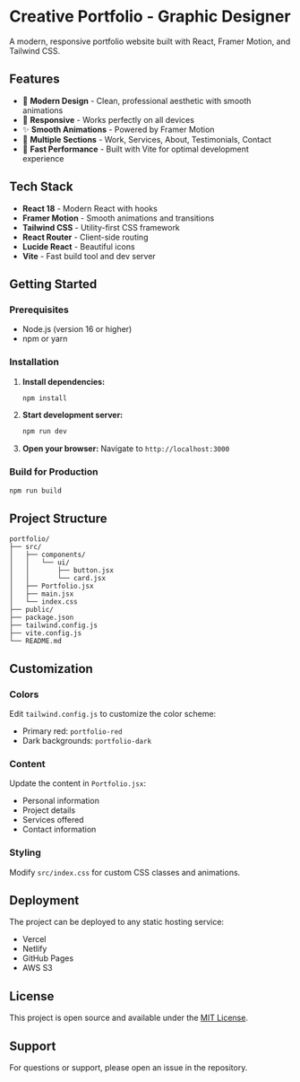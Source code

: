 # Creative Portfolio - Graphic Designer

A modern, responsive portfolio website built with React, Framer Motion, and Tailwind CSS.

## Features

- 🎨 **Modern Design** - Clean, professional aesthetic with smooth animations
- 📱 **Responsive** - Works perfectly on all devices
- ✨ **Smooth Animations** - Powered by Framer Motion
- 🎯 **Multiple Sections** - Work, Services, About, Testimonials, Contact
- 🚀 **Fast Performance** - Built with Vite for optimal development experience

## Tech Stack

- **React 18** - Modern React with hooks
- **Framer Motion** - Smooth animations and transitions
- **Tailwind CSS** - Utility-first CSS framework
- **React Router** - Client-side routing
- **Lucide React** - Beautiful icons
- **Vite** - Fast build tool and dev server

## Getting Started

### Prerequisites

- Node.js (version 16 or higher)
- npm or yarn

### Installation

1. **Install dependencies:**

   ```bash
   npm install
   ```

2. **Start development server:**

   ```bash
   npm run dev
   ```

3. **Open your browser:**
   Navigate to `http://localhost:3000`

### Build for Production

```bash
npm run build
```

## Project Structure

```
portfolio/
├── src/
│   ├── components/
│   │   └── ui/
│   │       ├── button.jsx
│   │       └── card.jsx
│   ├── Portfolio.jsx
│   ├── main.jsx
│   └── index.css
├── public/
├── package.json
├── tailwind.config.js
├── vite.config.js
└── README.md
```

## Customization

### Colors

Edit `tailwind.config.js` to customize the color scheme:

- Primary red: `portfolio-red`
- Dark backgrounds: `portfolio-dark`

### Content

Update the content in `Portfolio.jsx`:

- Personal information
- Project details
- Services offered
- Contact information

### Styling

Modify `src/index.css` for custom CSS classes and animations.

## Deployment

The project can be deployed to any static hosting service:

- Vercel
- Netlify
- GitHub Pages
- AWS S3

## License

This project is open source and available under the [MIT License](LICENSE).

## Support

For questions or support, please open an issue in the repository.

